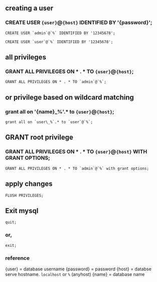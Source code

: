 
## creating a user
### CREATE USER `{user}`@`{host}` IDENTIFIED BY '{password}';
````CREATE USER `admin`@`%` IDENTIFIED BY '12345678';````

````CREATE USER `user`@`%` IDENTIFIED BY '12345678';````


## all privileges
### GRANT ALL PRIVILEGES ON * . * TO `{user}`@`{host}`;
````GRANT ALL PRIVILEGES ON * . * TO `admin`@`%`;````


## or privilege based on wildcard  matching
### grant all on '{name}\_%'.* to `{user}`@`{host}`;
```grant all on `user\_%`.* to `user`@`%`;```


## GRANT root privilege
### GRANT ALL PRIVILEGES ON * . * TO `{user}`@`{host}` WITH GRANT OPTIONS;
````GRANT ALL PRIVILEGES ON * . * TO `admin`@`%` with grant options;````


## apply changes
`FLUSH PRIVILEGES;`

## Exit mysql
`quit;`
### or, 
`exit;`


### reference 
{user} 		= database username
{password} 	= password 
{host} 		= databse serve hostname. `localhost` or `%` (anyhost)
{name} 		= database name
